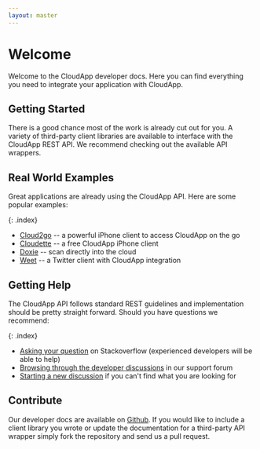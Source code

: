 ```yaml
---
layout: master
---
```


# Welcome

Welcome to the CloudApp developer docs. Here you can find everything you need to integrate your application with CloudApp.

## Getting Started

There is a good chance most of the work is already cut out for you. A variety of third-party client libraries are available to interface with the CloudApp REST API. We recommend checking out the available API wrappers.

## Real World Examples

Great applications are already using the CloudApp API. Here are some popular examples:

{: .index}
* [Cloud2go](http://cloud2goapp.com/) -- a powerful iPhone client to access CloudApp on the go
* [Cloudette](http://cloudetteapp.com/) -- a free CloudApp iPhone client
* [Doxie](http://www.getdoxie.com/) -- scan directly into the cloud
* [Weet](http://weetapp.com/) -- a Twitter client with CloudApp integration

## Getting Help

The CloudApp API follows standard REST guidelines and implementation should be pretty straight forward. Should you have questions we recommend:

{: .index}
* [Asking your question](http://stackoverflow.com/) on Stackoverflow (experienced developers will be able to help)
* [Browsing through the developer discussions](http://support.getcloudapp.com/discussions/developersapi/) in our support forum
* [Starting a new discussion](http://support.getcloudapp.com/discussions/developersapi/#new_topic_form) if you can't find what you are looking for

## Contribute

Our developer docs are available on [Github](http://github.com/cloudapp/developer). If you would like to include a client library you wrote or update the documentation for a third-party API wrapper simply fork the repository and send us a pull request.
